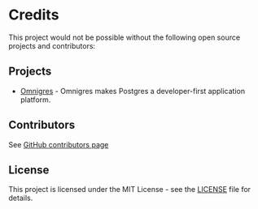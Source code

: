 # Credits

This project would not be possible without the following open source projects and contributors:

## Projects

- [Omnigres](https://github.com/omnigres/omnigres/) - Omnigres makes Postgres a developer-first application platform.

## Contributors

See [GitHub contributors page](https://github.com/rosssaunders/pg_deribit/graphs/contributors)

## License

This project is licensed under the MIT License - see the [LICENSE](LICENSE) file for details.
